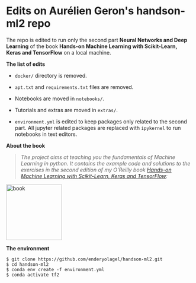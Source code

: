 Edits on Aurélien Geron's handson-ml2 repo
==========================

The repo is edited to run only the second part **Neural Networks and Deep Learning** of the book **Hands-on Machine Learning with Scikit-Learn, Keras and TensorFlow** on a local machine.

**The list of edits**

* `docker/` directory is removed.

* `apt.txt` and `requirements.txt` files are removed.
  
* Notebooks are moved in `notebooks/`.

* Tutorials and extras are moved in `extras/`.

* `environment.yml` is edited to keep packages only related to the second part. All jupyter related packages are replaced with `ipykernel` to run notebooks in text editors.

**About the book**

> _The project aims at teaching you the fundamentals of Machine Learning in python. It contains the example code and solutions to the exercises in the second edition of my O'Reilly book [Hands-on Machine Learning with Scikit-Learn, Keras and TensorFlow](https://www.oreilly.com/library/view/hands-on-machine-learning/9781492032632/):_

<img src="https://images-na.ssl-images-amazon.com/images/I/51aqYc1QyrL._SX379_BO1,204,203,200_.jpg" title="book" width="150" />

**The environment**

    $ git clone https://github.com/enderyolagel/handson-ml2.git
    $ cd handson-ml2
    $ conda env create -f environment.yml
    $ conda activate tf2